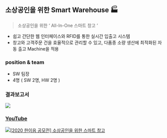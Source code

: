 ## 소상공인을 위한 Smart Warehouse 🏭
> 소상공인을 위한 ‘ All-In-One 스마트 창고 ’
- 쉽고 간단한 웹 인터페이스와 RFID를 통한 실시간 입출고 시스템
- 창고와 고객주문 건을 효율적으로 관리할 수 있고, 다품종 소량 생산에 최적화된 자동 출고 Machine을 적용

### position & team
- SW 팀장 
- 4명 ( SW 2명, HW 2명 )

### 결과보고서 
<a href="https://drive.google.com/file/d/1fTZ1R9-sjrK2gTLWKZED2X7eGf5eHpQQ/view?usp=sharing"><img src="https://img.shields.io/badge/Google Drive-4285F4?style=for-the-badge&logo=Google Drive&logoColor=white"> 

### YouTube
[![[2020 한이음 공모전] 소상공인을 위한 스마트 창고](https://img.youtube.com/vi/jVIZ_30J7fc/0.jpg)](https://www.youtube.com/watch?v=jVIZ_30J7fc) 
